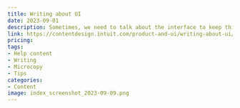 ```yaml
---
title: Writing about UI
date: 2023-09-01
description: Sometimes, we need to talk about the interface to keep things clear. Here’s how to do it in ways that are conversational and simple.
link: https://contentdesign.intuit.com/product-and-ui/writing-about-ui/
pricing: 
tags: 
- Help content
- Writing
- Microcopy
- Tips
categories: 
- Content
image: index_screenshot_2023-09-09.png
---
```

